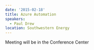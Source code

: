 ```yaml
---
date: '2015-02-18'
title: Azure Automation
speakers:
  - Paul Drew
location: Southwestern Energy
---
```

Meeting will be in the Conference Center